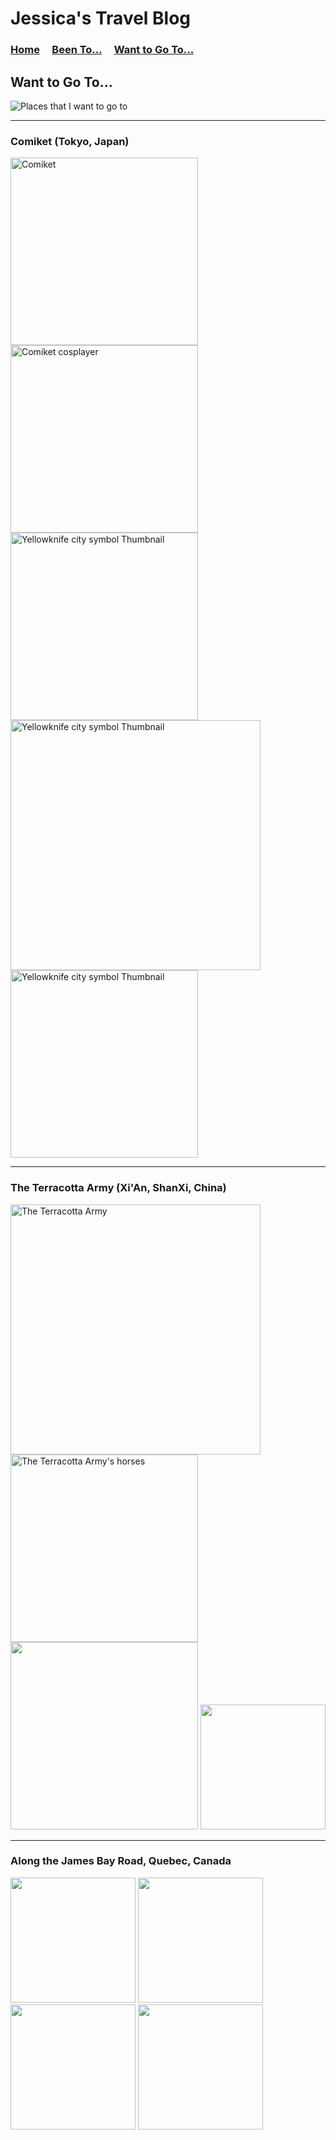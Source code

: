 # Jessica's Travel Blog

### [Home](./home.md) &nbsp;&nbsp;&nbsp; [Been To...](./beenTo.md) &nbsp;&nbsp;&nbsp; [Want to Go To...](./wantToGoTo.md)

## Want to Go To...

<img src="https://photos-1.dropbox.com/t/2/AACQOId5QdRK_u6pjOr6tLzRGX_JtIp2DK-swovnmo-QyA/12/208517981/jpeg/32x32/3/1502920800/0/2/Photo%20Aug%2016%2C%201%2006%2025%20PM.jpg/ELKJqp0BGKgPIAcoBw/u-fVaSjgqEI8e0WBPWry40favDhi5HUVQJr8yfuoaWc?dl=0&size=1024x768&size_mode=3" alt="Places that I want to go to" title="Places that I want to go to">

-------

### Comiket (Tokyo, Japan)
<img src="https://i.ytimg.com/vi/BrPpbeCMxBg/maxresdefault.jpg" alt="Comiket" title="Comiket" width=300>

<img src="https://upload.wikimedia.org/wikipedia/commons/2/26/The_Cosplayers_of_Comiket_69.jpg" alt="Comiket cosplayer" title="Comiket cosplayers" width=300>

<img src="https://cdn.cheapoguides.com/wp-content/uploads/sites/2/2015/12/comiket-1138.jpg" alt="Yellowknife city symbol Thumbnail" title="Comiket cosplayer" width=300>

<img src="http://blog.fromjapan.co.jp/en/wp-content/uploads/2015/01/dddojjin.png" alt="Yellowknife city symbol Thumbnail" title="Doujinshis" width=400>

<img src="https://manga.tokyo/wp-content/uploads/2016/08/min-9282.jpg" alt="Yellowknife city symbol Thumbnail" title="Comiket Doujinshi sellers" width=300>

-------

### The Terracotta Army (Xi'An, ShanXi, China)
<img src="https://www.q-files.com/images/pages/galleries/545/terracotta-army-3.jpg?201" alt="The Terracotta Army" title="The Terracotta Army" width=400>

<img src="http://www.china-family-adventure.com/image-files/xian-terracotta-army-horses.jpg" alt="The Terracotta Army's horses" title="The Terracotta Army's horses" width=300>

<img src="" alt="" title="" width=300>

<img src="" alt="" title="" width=200>


-------

### Along the James Bay Road, Quebec, Canada
<img src="" alt="" title="" width=200>

<img src="" alt="" title="" width=200>

<img src="" alt="" title="" width=200>

<img src="" alt="" title="" width=200>


